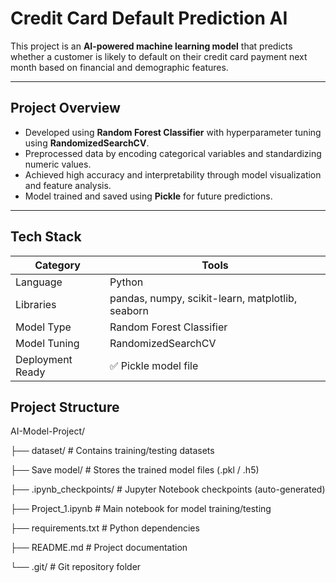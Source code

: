 # Credit Card Default Prediction AI

This project is an **AI-powered machine learning model** that predicts whether a customer is likely to default on their credit card payment next month based on financial and demographic features.

---

## Project Overview

- Developed using **Random Forest Classifier** with hyperparameter tuning using **RandomizedSearchCV**.
- Preprocessed data by encoding categorical variables and standardizing numeric values.
- Achieved high accuracy and interpretability through model visualization and feature analysis.
- Model trained and saved using **Pickle** for future predictions.

---

## Tech Stack

| Category | Tools |
|-----------|-------|
| Language | Python |
| Libraries | pandas, numpy, scikit-learn, matplotlib, seaborn |
| Model Type | Random Forest Classifier |
| Model Tuning | RandomizedSearchCV |
| Deployment Ready | ✅ Pickle model file |


## Project Structure

AI-Model-Project/

├── dataset/                 # Contains training/testing datasets

├── Save model/              # Stores the trained model files (.pkl / .h5)

├── .ipynb_checkpoints/      # Jupyter Notebook checkpoints (auto-generated)

├── Project_1.ipynb          # Main notebook for model training/testing

├── requirements.txt         # Python dependencies

├── README.md                # Project documentation

└── .git/                    # Git repository folder

